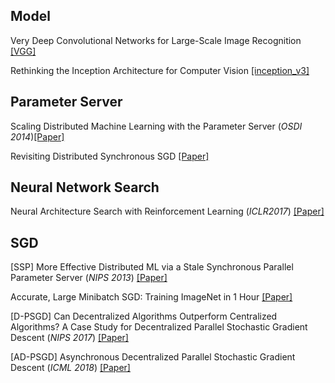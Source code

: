## Model
Very Deep Convolutional Networks for Large-Scale Image Recognition [[VGG]](https://arxiv.org/abs/1409.1556)

Rethinking the Inception Architecture for Computer Vision [[inception_v3]](https://arxiv.org/pdf/1512.00567.pdf)

## Parameter Server
Scaling Distributed Machine Learning with the Parameter Server (*OSDI 2014*)[[Paper]](https://www.cs.cmu.edu/~muli/file/parameter_server_osdi14.pdf)

Revisiting Distributed Synchronous SGD [[Paper]](https://arxiv.org/abs/1604.00981)

## Neural Network Search
Neural Architecture Search with Reinforcement Learning (*ICLR2017*) [[Paper]](https://research.google/pubs/pub45826/)

## SGD
[SSP] More Effective Distributed ML via a Stale Synchronous Parallel Parameter Server (*NIPS 2013*) [[Paper]](http://www.cs.cmu.edu/~seunghak/SSPTable_NIPS2013.pdf)

Accurate, Large Minibatch SGD: Training ImageNet in 1 Hour [[Paper]](https://arxiv.org/pdf/1706.02677.pdf)

[D-PSGD] Can Decentralized Algorithms Outperform Centralized Algorithms? A Case Study for Decentralized Parallel Stochastic Gradient Descent (*NIPS 2017*) [[Paper]](http://papers.nips.cc/paper/7117-can-decentralized-algorithms-outperform-centralized-algorithms-a-case-study-for-decentralized-parallel-stochastic-gradient-descent.pdf)

[AD-PSGD] Asynchronous Decentralized Parallel Stochastic Gradient Descent (*ICML 2018*) [[Paper]](http://proceedings.mlr.press/v80/lian18a/lian18a.pdf)

